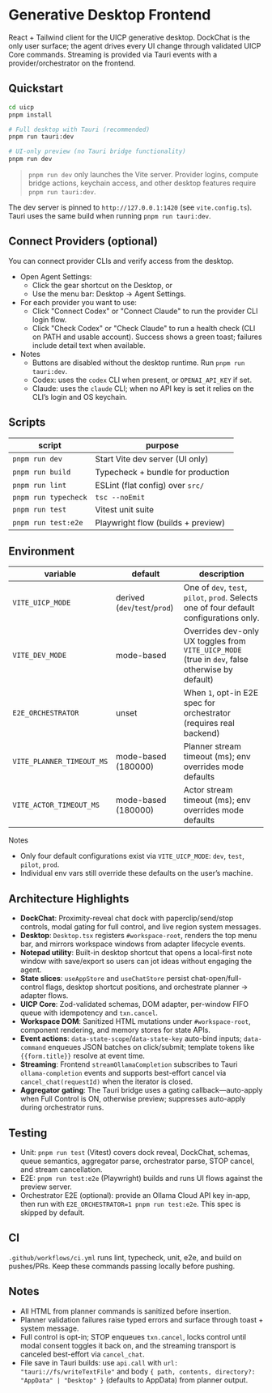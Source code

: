 # Generative Desktop Frontend

React + Tailwind client for the UICP generative desktop. DockChat is the only user surface; the agent drives every UI change through validated UICP Core commands. Streaming is provided via Tauri events with a provider/orchestrator on the frontend.

## Quickstart

```bash
cd uicp
pnpm install

# Full desktop with Tauri (recommended)
pnpm run tauri:dev

# UI-only preview (no Tauri bridge functionality)
pnpm run dev
```

> `pnpm run dev` only launches the Vite server. Provider logins, compute bridge actions, keychain access, and other desktop features require `pnpm run tauri:dev`.

The dev server is pinned to `http://127.0.0.1:1420` (see `vite.config.ts`). Tauri uses the same build when running `pnpm run tauri:dev`.

## Connect Providers (optional)

You can connect provider CLIs and verify access from the desktop.

- Open Agent Settings:
  - Click the gear shortcut on the Desktop, or
  - Use the menu bar: Desktop → Agent Settings.
- For each provider you want to use:
  - Click "Connect Codex" or "Connect Claude" to run the provider CLI login flow.
  - Click "Check Codex" or "Check Claude" to run a health check (CLI on PATH and usable account). Success shows a green toast; failures include detail text when available.
- Notes
  - Buttons are disabled without the desktop runtime. Run `pnpm run tauri:dev`.
  - Codex: uses the `codex` CLI when present, or `OPENAI_API_KEY` if set.
  - Claude: uses the `claude` CLI; when no API key is set it relies on the CLI’s login and OS keychain.

## Scripts

| script              | purpose                                           |
| ------------------- | ------------------------------------------------- |
| `pnpm run dev`       | Start Vite dev server (UI only)                   |
| `pnpm run build`     | Typecheck + bundle for production                 |
| `pnpm run lint`      | ESLint (flat config) over `src/`                  |
| `pnpm run typecheck` | `tsc --noEmit`                                    |
| `pnpm run test`      | Vitest unit suite                                 |
| `pnpm run test:e2e`  | Playwright flow (builds + preview) |

## Environment

| variable                  | default                      | description                                                                                     |
| ------------------------- | ---------------------------- | ----------------------------------------------------------------------------------------------- |
| `VITE_UICP_MODE`          | derived (`dev`/`test`/`prod`) | One of `dev`, `test`, `pilot`, `prod`. Selects one of four default configurations only.          |
| `VITE_DEV_MODE`           | mode-based                   | Overrides dev-only UX toggles from `VITE_UICP_MODE` (true in `dev`, false otherwise by default) |
| `E2E_ORCHESTRATOR`        | unset                        | When `1`, opt-in E2E spec for orchestrator (requires real backend)                              |
| `VITE_PLANNER_TIMEOUT_MS` | mode-based (180000)          | Planner stream timeout (ms); env overrides mode defaults                                        |
| `VITE_ACTOR_TIMEOUT_MS`   | mode-based (180000)          | Actor stream timeout (ms); env overrides mode defaults                                          |

Notes
- Only four default configurations exist via `VITE_UICP_MODE`: `dev`, `test`, `pilot`, `prod`.
- Individual env vars still override these defaults on the user’s machine.

## Architecture Highlights

- **DockChat**: Proximity-reveal chat dock with paperclip/send/stop controls, modal gating for full control, and live region system messages.
- **Desktop**: `Desktop.tsx` registers `#workspace-root`, renders the top menu bar, and mirrors workspace windows from adapter lifecycle events.
- **Notepad utility**: Built-in desktop shortcut that opens a local-first note window with save/export so users can jot ideas without engaging the agent.
- **State slices**: `useAppStore` and `useChatStore` persist chat-open/full-control flags, desktop shortcut positions, and orchestrate planner → adapter flows.
- **UICP Core**: Zod-validated schemas, DOM adapter, per-window FIFO queue with idempotency and `txn.cancel`.
- **Workspace DOM**: Sanitized HTML mutations under `#workspace-root`, component rendering, and memory stores for state APIs.
- **Event actions**: `data-state-scope`/`data-state-key` auto-bind inputs; `data-command` enqueues JSON batches on click/submit; template tokens like `{{form.title}}` resolve at event time.
- **Streaming**: Frontend `streamOllamaCompletion` subscribes to Tauri `ollama-completion` events and supports best-effort cancel via `cancel_chat(requestId)` when the iterator is closed.
- **Aggregator gating**: The Tauri bridge uses a gating callback—auto-apply when Full Control is ON, otherwise preview; suppresses auto-apply during orchestrator runs.

## Testing

- Unit: `pnpm run test` (Vitest) covers dock reveal, DockChat, schemas, queue semantics, aggregator parse, orchestrator parse, STOP cancel, and stream cancellation.
- E2E: `pnpm run test:e2e` (Playwright) builds and runs UI flows against the preview server.
- Orchestrator E2E (optional): provide an Ollama Cloud API key in-app, then run with `E2E_ORCHESTRATOR=1 pnpm run test:e2e`. This spec is skipped by default.

## CI

`.github/workflows/ci.yml` runs lint, typecheck, unit, e2e, and build on pushes/PRs. Keep these commands passing locally before pushing.

## Notes

- All HTML from planner commands is sanitized before insertion.
- Planner validation failures raise typed errors and surface through toast + system message.
- Full control is opt-in; STOP enqueues `txn.cancel`, locks control until modal consent toggles it back on, and the streaming transport is canceled best-effort via `cancel_chat`.
- File save in Tauri builds: use `api.call` with `url: "tauri://fs/writeTextFile"` and body `{ path, contents, directory?: "AppData" | "Desktop" }` (defaults to AppData) from planner output.
